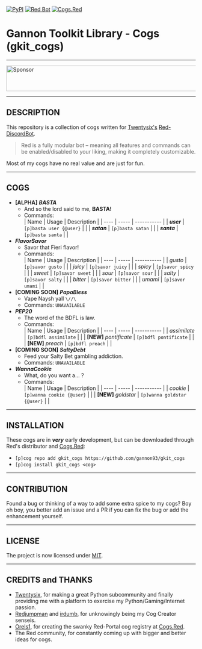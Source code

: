 [![PyPI](https://img.shields.io/badge/Python-3.5-blue.svg)](https://www.python.org/downloads/) 
[![Red Bot](https://img.shields.io/badge/Discord-Red%20Bot-red.svg)](https://github.com/Twentysix26/Red-DiscordBot)
[![Cogs.Red](https://img.shields.io/badge/Cogs.Red-gkit__cogs-red.svg)](https://cogs.red/cogs/gannon93/gkit_cogs/)

# Gannon Toolkit Library - Cogs (gkit_cogs)

---

<a target='_blank' rel='nofollow' href='https://app.codesponsor.io/link/raiq3oRu2yGcVNAnbBGftY8G/gannon93/gkit_cogs'>
  <img alt='Sponsor' width='888' height='68' src='https://app.codesponsor.io/embed/raiq3oRu2yGcVNAnbBGftY8G/gannon93/gkit_cogs.svg' />
</a>

---

## DESCRIPTION

This repository is a collection of cogs written for [Twentysix's](https://github.com/Twentysix26) [Red-DiscordBot](https://github.com/Cog-Creators/Red-DiscordBot).  

> Red is a fully modular bot – meaning all features and commands can be enabled/disabled to your liking, making it completely customizable.

Most of my cogs have no real value and are just for fun.  

---

## COGS

  - **[ALPHA]** _**BASTA**_
    - And so the lord said to me, **BASTA!**
    - Commands:  
      | Name | Usage | Description |
      | ---- | ----- | ----------- |
      | _**user**_ | `[p]basta user {@user}` | |
      | _**satan**_ | `[p]basta satan` | |
      | _**santa**_ | `[p]basta santa` | |
  - _**FlavorSavor**_
    - Savor that Fieri flavor!
    - Commands:  
      | Name | Usage | Description |
      | ---- | ----- | ----------- |
      | _gusto_ | `[p]savor gusto` | |
      | _juicy_ | `[p]savor juicy` | |
      | _spicy_ | `[p]savor spicy` | |
      | _sweet_ | `[p]savor sweet` | |
      | _sour_ | `[p]savor sour` | |
      | _salty_ | `[p]savor salty` | |
      | _bitter_ | `[p]savor bitter` | |
      | _umami_ | `[p]savor umami` | |
  - **[COMING SOON]** _**PapaBless**_
    - Vape Naysh yall `\//\`
    - Commands: `UNAVAILABLE`
  - _**PEP20**_
    - The word of the BDFL is law.
    - Commands:  
      | Name | Usage | Description |
      | ---- | ----- | ----------- |
      | _assimilate_ | `[p]bdfl assimilate` | |
      | **[NEW]** _pontificate_ | `[p]bdfl pontificate` | |
      | **[NEW]** _preach_ | `[p]bdfl preach` | |
  - **[COMING SOON]** _**SaltyDebt**_
    - Feed your Salty Bet gambling addiction.
    - Commands: `UNAVAILABLE`
  - _**WannaCookie**_
    - What, do you want a... ?
    - Commands:  
      | Name | Usage | Description |
      | ---- | ----- | ----------- |
      | _cookie_ | `[p]wanna cookie {@user}` | |
      | **[NEW]** _goldstar_ | `[p]wanna goldstar {@user}` | |

---

## INSTALLATION

These cogs are in _**very**_ early development, but can be downloaded through Red's distributor and [Cogs.Red](https://cogs.red/cogs/gannon93/gkit_cogs/):  

  - `[p]cog repo add gkit_cogs https://github.com/gannon93/gkit_cogs`
  - `[p]cog install gkit_cogs <cog>`

---

## CONTRIBUTION

Found a bug or thinking of a way to add some extra spice to my cogs? 
Boy oh boy, you better add an issue and a PR if you can fix the bug or add the enhancement yourself.

---

## LICENSE

The project is now licensed under [MIT](https://github.com/gannon93/gkit_cogs/blob/master/LICENSE).

---

## CREDITS and THANKS

  - [Twentysix](https://github.com/Twentysix26), for making a great Python subcommunity and finally providing me with a platform to exercise my Python/Gaming/Internet passion. 
  - [Redjumpman](https://github.com/Redjumpman) and [irdumb](https://github.com/irdumbs), for unknowingly being my Cog Creator senseis. 
  - [Orels1](https://github.com/orels1), for creating the swanky Red-Portal cog registry at [Cogs.Red](http://cogs.red).
  - The Red community, for constantly coming up with bigger and better ideas for cogs.
